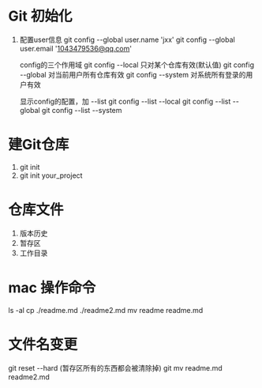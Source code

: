 
# Git 初始化
1. 配置user信息
   git config --global user.name 'jxx'
   git config --global user.email '1043479536@qq.com'

   config的三个作用域
   git config --local 只对某个仓库有效(默认值)
   git config --global 对当前用户所有仓库有效
   git config --system 对系统所有登录的用户有效

   显示config的配置，加 --list
   git config --list --local
   git config --list --global
   git config --list --system


# 建Git仓库
1. git init
2. git init your_project

# 仓库文件
1. 版本历史
2. 暂存区
3. 工作目录


# mac 操作命令
ls -al
cp ./readme.md  ./readme2.md
mv readme readme.md

# 文件名变更
git reset --hard (暂存区所有的东西都会被清除掉)
git mv readme.md readme2.md


